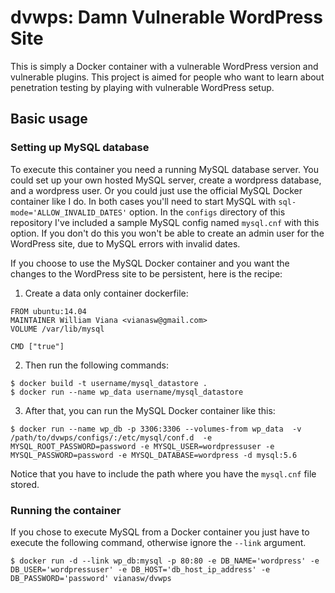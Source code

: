 # dvwps: Damn Vulnerable WordPress Site

This is simply a Docker container with a vulnerable WordPress version and vulnerable plugins. This project is aimed for people who want to learn about penetration testing by playing with vulnerable WordPress setup. 

## Basic usage
### Setting up MySQL database

To execute this container you need a running MySQL database server. You could set up your own hosted MySQL server, create a wordpress database, and a wordpress user. Or you could just use the official MySQL Docker container like I do. In both cases you'll need to start MySQL with `sql-mode='ALLOW_INVALID_DATES'` option. In the `configs` directory of this repository I've included a sample MySQL config named `mysql.cnf` with this option. If you don't do this you won't be able to create an admin user for the WordPress site, due to MySQL errors with invalid dates.

If you choose to use the MySQL Docker container and you want the changes to the WordPress site to be persistent, here is the recipe: 

1. Create a data only container dockerfile:
  
  ```
FROM ubuntu:14.04
MAINTAINER William Viana <vianasw@gmail.com>
VOLUME /var/lib/mysql
  
CMD ["true"]
  
  ```
2. Then run the following commands:
  
  ```
$ docker build -t username/mysql_datastore .
$ docker run --name wp_data username/mysql_datastore
  ```
3. After that, you can run the MySQL Docker container like this:
  
  ```
$ docker run --name wp_db -p 3306:3306 --volumes-from wp_data  -v /path/to/dvwps/configs/:/etc/mysql/conf.d  -e MYSQL_ROOT_PASSWORD=password -e MYSQL_USER=wordpressuser -e MYSQL_PASSWORD=password -e MYSQL_DATABASE=wordpress -d mysql:5.6
  ```
  
  Notice that you have to include the path where you have the `mysql.cnf` file stored.

### Running the container
If you chose to execute MySQL from a Docker container you just have to execute the following command, otherwise ignore the `--link` argument.

```
$ docker run -d --link wp_db:mysql -p 80:80 -e DB_NAME='wordpress' -e DB_USER='wordpressuser' -e DB_HOST='db_host_ip_address' -e DB_PASSWORD='password' vianasw/dvwps
```


